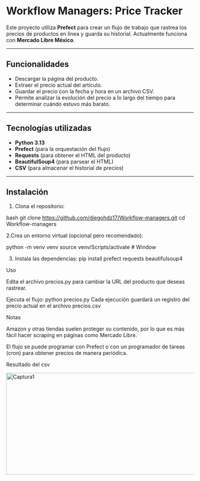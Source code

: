 # Workflow Managers: Price Tracker

Este proyecto utiliza **Prefect** para crear un flujo de trabajo que rastrea los precios de productos en línea y guarda su historial. Actualmente funciona con **Mercado Libre México**.

---

## Funcionalidades

- Descargar la página del producto.
- Extraer el precio actual del artículo.
- Guardar el precio con la fecha y hora en un archivo CSV.
- Permite analizar la evolución del precio a lo largo del tiempo para determinar cuándo estuvo más barato.

---

## Tecnologías utilizadas

- **Python 3.13**
- **Prefect** (para la orquestación del flujo)
- **Requests** (para obtener el HTML del producto)
- **BeautifulSoup4** (para parsear el HTML)
- **CSV** (para almacenar el historial de precios)

---

## Instalación

1. Clona el repositorio:

bash
git clone https://github.com/diegohdz17/Workflow-managers.git
cd Workflow-managers

2.Crea un entorno virtual (opcional pero recomendado):

python -m venv venv
source venv/Scripts/activate  # Window

3. Instala las dependencias:
pip install prefect requests beautifulsoup4

Uso

Edita el archivo precios.py para cambiar la URL del producto que deseas rastrear.

Ejecuta el flujo:
python precios.py
Cada ejecución guardará un registro del precio actual en el archivo precios.csv

Notas

Amazon y otras tiendas suelen proteger su contenido, por lo que es más fácil hacer scraping en páginas como Mercado Libre.

El flujo se puede programar con Prefect o con un programador de tareas (cron) para obtener precios de manera periódica.

Resultado del csv


<img width="549" height="274" alt="Captura1" src="https://github.com/user-attachments/assets/1ca79a32-5efd-4580-b571-3bd29dffde3f" />



